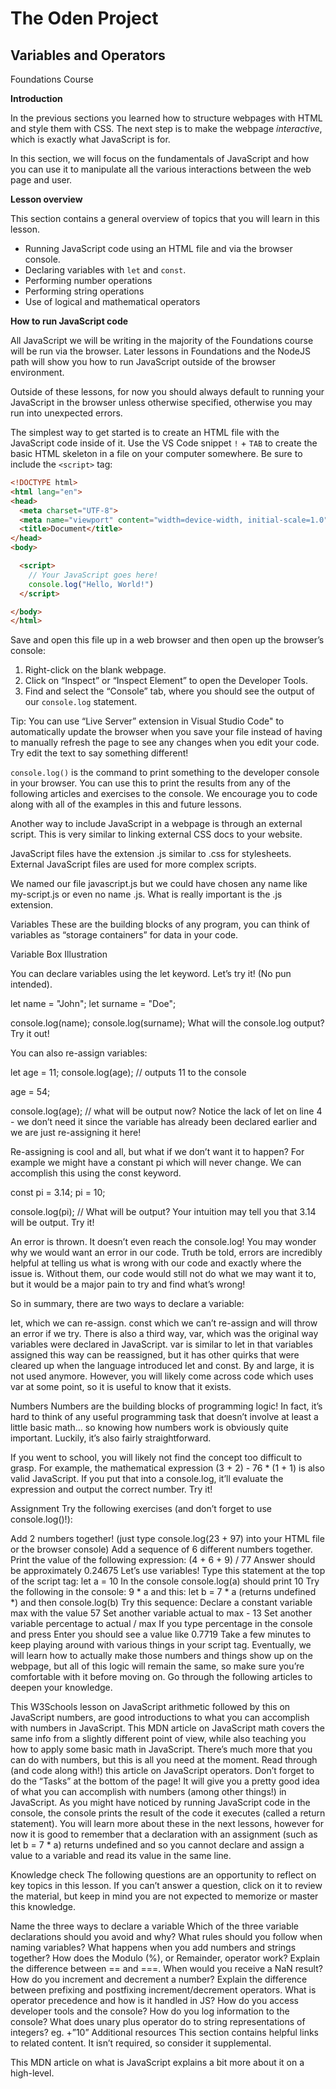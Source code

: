 # The Oden Project

## Variables and Operators
Foundations Course

**Introduction**

In the previous sections you learned how to structure webpages with HTML and style them with CSS. The next step is to make the webpage *interactive*, which is exactly what JavaScript is for.

In this section, we will focus on the fundamentals of JavaScript and how you can use it to manipulate all the various interactions between the web page and user.

**Lesson overview**

This section contains a general overview of topics that you will learn in this lesson.

- Running JavaScript code using an HTML file and via the browser console.
- Declaring variables with `let` and `const`.
- Performing number operations
- Performing string operations
- Use of logical and mathematical operators

**How to run JavaScript code**

All JavaScript we will be writing in the majority of the Foundations course will be run via the browser. Later lessons in Foundations and the NodeJS path will show you how to run JavaScript outside of the browser environment.

Outside of these lessons, for now you should always default to running your JavaScript in the browser unless otherwise specified, otherwise you may run into unexpected errors.

The simplest way to get started is to create an HTML file with the JavaScript code inside of it. Use the VS Code snippet `!` + `TAB` to create the basic HTML skeleton in a file on your computer somewhere. Be sure to include the `<script>` tag:

``` html
<!DOCTYPE html>
<html lang="en">
<head>
  <meta charset="UTF-8">
  <meta name="viewport" content="width=device-width, initial-scale=1.0">
  <title>Document</title>
</head>
<body>

  <script>
    // Your JavaScript goes here!
    console.log("Hello, World!")
  </script>

</body>
</html>
```

Save and open this file up in a web browser and then open up the browser’s console:

1. Right-click on the blank webpage.
2. Click on “Inspect” or “Inspect Element” to open the Developer Tools.
3. Find and select the “Console” tab, where you should see the output of our `console.log` statement.

Tip: You can use “Live Server” extension in Visual Studio Code" to automatically update the browser when you save your file instead of having to manually refresh the page to see any changes when you edit your code. Try edit the text to say something different!

`console.log()` is the command to print something to the developer console in your browser. You can use this to print the results from any of the following articles and exercises to the console. We encourage you to code along with all of the examples in this and future lessons.

Another way to include JavaScript in a webpage is through an external script. This is very similar to linking external CSS docs to your website.

<script src="javascript.js"></script>
JavaScript files have the extension .js similar to .css for stylesheets. External JavaScript files are used for more complex scripts.

We named our file javascript.js but we could have chosen any name like my-script.js or even no name .js. What is really important is the .js extension.

Variables
These are the building blocks of any program, you can think of variables as “storage containers” for data in your code.

Variable Box Illustration

You can declare variables using the let keyword. Let’s try it! (No pun intended).

let name = "John";
let surname = "Doe";

console.log(name);
console.log(surname);
What will the console.log output? Try it out!

You can also re-assign variables:

let age = 11;
console.log(age); // outputs 11 to the console

age = 54;
 
console.log(age); // what will be output now?
Notice the lack of let on line 4 - we don’t need it since the variable has already been declared earlier and we are just re-assigning it here!

Re-assigning is cool and all, but what if we don’t want it to happen? For example we might have a constant pi which will never change. We can accomplish this using the const keyword.

const pi = 3.14;
pi = 10;

console.log(pi); // What will be output?
Your intuition may tell you that 3.14 will be output. Try it!

An error is thrown. It doesn’t even reach the console.log! You may wonder why we would want an error in our code. Truth be told, errors are incredibly helpful at telling us what is wrong with our code and exactly where the issue is. Without them, our code would still not do what we may want it to, but it would be a major pain to try and find what’s wrong!

So in summary, there are two ways to declare a variable:

let, which we can re-assign.
const which we can’t re-assign and will throw an error if we try.
There is also a third way, var, which was the original way variables were declared in JavaScript. var is similar to let in that variables assigned this way can be reassigned, but it has other quirks that were cleared up when the language introduced let and const. By and large, it is not used anymore. However, you will likely come across code which uses var at some point, so it is useful to know that it exists.

Numbers
Numbers are the building blocks of programming logic! In fact, it’s hard to think of any useful programming task that doesn’t involve at least a little basic math… so knowing how numbers work is obviously quite important. Luckily, it’s also fairly straightforward.

If you went to school, you will likely not find the concept too difficult to grasp. For example, the mathematical expression (3 + 2) - 76 * (1 + 1) is also valid JavaScript. If you put that into a console.log, it’ll evaluate the expression and output the correct number. Try it!

Assignment
Try the following exercises (and don’t forget to use console.log()!):

Add 2 numbers together! (just type console.log(23 + 97) into your HTML file or the browser console)
Add a sequence of 6 different numbers together.
Print the value of the following expression: (4 + 6 + 9) / 77
Answer should be approximately 0.24675
Let’s use variables!
Type this statement at the top of the script tag: let a = 10
In the console console.log(a) should print 10
Try the following in the console: 9 * a
and this: let b = 7 * a (returns undefined *) and then console.log(b)
Try this sequence:
Declare a constant variable max with the value 57
Set another variable actual to max - 13
Set another variable percentage to actual / max
If you type percentage in the console and press Enter you should see a value like 0.7719
Take a few minutes to keep playing around with various things in your script tag. Eventually, we will learn how to actually make those numbers and things show up on the webpage, but all of this logic will remain the same, so make sure you’re comfortable with it before moving on.
Go through the following articles to deepen your knowledge.

This W3Schools lesson on JavaScript arithmetic followed by this on JavaScript numbers, are good introductions to what you can accomplish with numbers in JavaScript.
This MDN article on JavaScript math covers the same info from a slightly different point of view, while also teaching you how to apply some basic math in JavaScript. There’s much more that you can do with numbers, but this is all you need at the moment.
Read through (and code along with!) this article on JavaScript operators. Don’t forget to do the “Tasks” at the bottom of the page! It will give you a pretty good idea of what you can accomplish with numbers (among other things!) in JavaScript.
As you might have noticed by running JavaScript code in the console, the console prints the result of the code it executes (called a return statement). You will learn more about these in the next lessons, however for now it is good to remember that a declaration with an assignment (such as let b = 7 * a) returns undefined and so you cannot declare and assign a value to a variable and read its value in the same line.

Knowledge check
The following questions are an opportunity to reflect on key topics in this lesson. If you can’t answer a question, click on it to review the material, but keep in mind you are not expected to memorize or master this knowledge.

Name the three ways to declare a variable
Which of the three variable declarations should you avoid and why?
What rules should you follow when naming variables?
What happens when you add numbers and strings together?
How does the Modulo (%), or Remainder, operator work?
Explain the difference between == and ===.
When would you receive a NaN result?
How do you increment and decrement a number?
Explain the difference between prefixing and postfixing increment/decrement operators.
What is operator precedence and how is it handled in JS?
How do you access developer tools and the console?
How do you log information to the console?
What does unary plus operator do to string representations of integers? eg. +”10”
Additional resources
This section contains helpful links to related content. It isn’t required, so consider it supplemental.

This MDN article on what is JavaScript explains a bit more about it on a high-level.